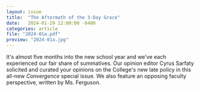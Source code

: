 ```yaml
---
layout: issue
title:  "The Aftermath of the 3-Day Grace"
date:   2024-01-29 12:00:00 -0400
categories: article
file: "2024-01a.pdf"
preview: "2024-01a.jpg"
---
```


It's almost five months into the new school year and we've each experienced our fair share of summatives. Our opinion editor Cyrus Sarfaty solicited and curated your opinions on the College's new late policy in this all-new *Convergence* special issue. We also feature an opposing faculty perspective, written by Ms. Ferguson.
